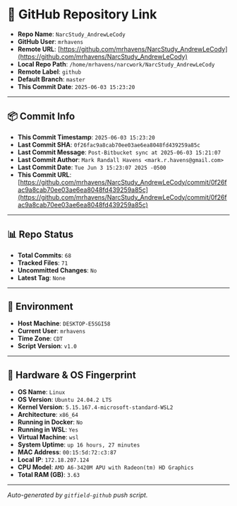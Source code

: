 # 🔗 GitHub Repository Link

- **Repo Name**: `NarcStudy_AndrewLeCody`
- **GitHub User**: `mrhavens`
- **Remote URL**: [https://github.com/mrhavens/NarcStudy_AndrewLeCody](https://github.com/mrhavens/NarcStudy_AndrewLeCody)
- **Local Repo Path**: `/home/mrhavens/narcwork/NarcStudy_AndrewLeCody`
- **Remote Label**: `github`
- **Default Branch**: `master`
- **This Commit Date**: `2025-06-03 15:23:20`

---

## 📦 Commit Info

- **This Commit Timestamp**: `2025-06-03 15:23:20`
- **Last Commit SHA**: `0f26fac9a8cab70ee03ae6ea8048fd439259a85c`
- **Last Commit Message**: `Post-Bitbucket sync at 2025-06-03 15:21:07`
- **Last Commit Author**: `Mark Randall Havens <mark.r.havens@gmail.com>`
- **Last Commit Date**: `Tue Jun 3 15:23:07 2025 -0500`
- **This Commit URL**: [https://github.com/mrhavens/NarcStudy_AndrewLeCody/commit/0f26fac9a8cab70ee03ae6ea8048fd439259a85c](https://github.com/mrhavens/NarcStudy_AndrewLeCody/commit/0f26fac9a8cab70ee03ae6ea8048fd439259a85c)

---

## 📊 Repo Status

- **Total Commits**: `68`
- **Tracked Files**: `71`
- **Uncommitted Changes**: `No`
- **Latest Tag**: `None`

---

## 🧭 Environment

- **Host Machine**: `DESKTOP-E5SGI58`
- **Current User**: `mrhavens`
- **Time Zone**: `CDT`
- **Script Version**: `v1.0`

---

## 🧬 Hardware & OS Fingerprint

- **OS Name**: `Linux`
- **OS Version**: `Ubuntu 24.04.2 LTS`
- **Kernel Version**: `5.15.167.4-microsoft-standard-WSL2`
- **Architecture**: `x86_64`
- **Running in Docker**: `No`
- **Running in WSL**: `Yes`
- **Virtual Machine**: `wsl`
- **System Uptime**: `up 16 hours, 27 minutes`
- **MAC Address**: `00:15:5d:72:c3:87`
- **Local IP**: `172.18.207.124`
- **CPU Model**: `AMD A6-3420M APU with Radeon(tm) HD Graphics`
- **Total RAM (GB)**: `3.63`

---

_Auto-generated by `gitfield-github` push script._
